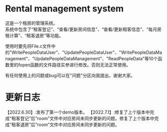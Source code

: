 # Rental management system

这是一个租房的管理系统。  
系统中包含了“租客登记”、“查看/更新房间信息”、“查看/更新租客信息”、“每月房租计算”、“租客退房”等功能。  
  
使用时要先将File.c文件中的"WritePeopleDataUser"、"UpdatePeopleDataUser"、"WritePeopleDataManagement"、"UpdatePeopleDataManagement"、"ReadPeopleData"等10个函数里的fopen函数的文件路径实参进行修改。否则无法正常使用。  
  
有任何使用上的问题或bug可以在"问题"分区向我提出，谢谢大家。
  
  
# 更新日志
【2022.6.30】:发布了第一个demo版本。
【2022.7.1】:修复了上个版本中完成“租客登记”后“room”文件中对应房间未同步更新的问题。修复了上个版本中完成“租客退房”后“room”文件中对应房间未同步更新的问题。
